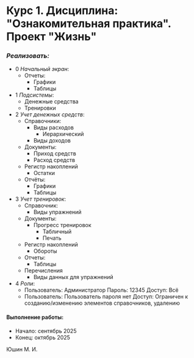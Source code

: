 # Курс 1. Дисциплина: "Ознакомительная практика". Проект "Жизнь"


### *Реализовать:*

+ 0 *Начальный экран*:
  + Отчеты:
    + Графики
    + Таблицы
+ 1 *Подсистемы*:
  + Денежные средства
  + Тренировки
+ 2 *Учет денежных средств*:
  + Справочники:
    + Виды расходов
      + Иерархический
    + Виды доходов
  + Документы:
    + Приход средств
    + Расход средств
  + Регистр накоплений
    + Остатки
  + Отчёты:  
     + Графики
     + Таблицы
+ 3 *Учет тренировок*:
  + Справочник:
    + Виды упражнений
  + Документы:
    + Прогресс тренировок
      + Табличный
      + Печать
  + Регистр накоплений
    + Обороты
  + Отчеты:
    + Таблицы
  + Перечисления
    + Виды данных для упражнений
+ 4 *Роли*:
  + Пользователь: Администратор Пароль: 12345 Доступ: Всë
  + Пользователь: Пользователь пароля нет Доступ: Ограничен к созданию/изменению элементов справочников, удалению

#### Выполнение работы: 
+ Начало: сентябрь 2025
+ Конец: октябрь 2025
  
Юшин М. И. 
